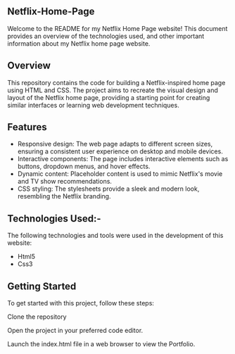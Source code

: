 ## Netflix-Home-Page
Welcome to the README for my Netflix Home Page website! This document provides an overview of the  technologies used, and other important information about my Netflix home page website.

## Overview
This repository contains the code for building a Netflix-inspired home page using HTML and CSS. The project aims to recreate the visual design and layout of the Netflix home page, providing a starting point for creating similar interfaces or learning web development techniques.

## Features
- Responsive design: The web page adapts to different screen sizes, ensuring a consistent user experience on desktop and mobile devices.
- Interactive components: The page includes interactive elements such as buttons, dropdown menus, and hover effects.
- Dynamic content: Placeholder content is used to mimic Netflix's movie and TV show recommendations.
- CSS styling: The stylesheets provide a sleek and modern look, resembling the Netflix branding.

## Technologies Used:-
The following technologies and tools were used in the development of this website:
- Html5
- Css3

## Getting Started
To get started with this project, follow these steps:

Clone the repository

Open the project in your preferred code editor.

Launch the index.html file in a web browser to view the Portfolio.
